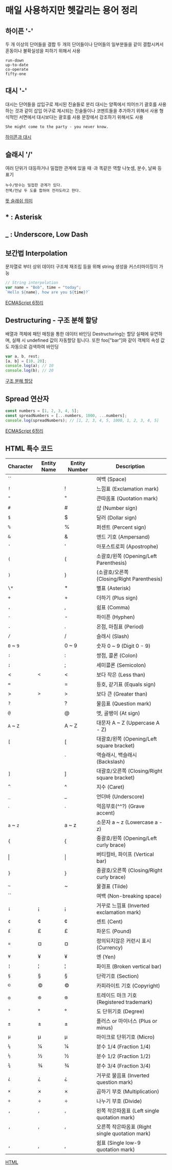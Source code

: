 # 매일 사용하지만 헷갈리는 용어 정리

## 하이픈 '-'
두 개 이상의 단어들을 결합
두 개의 단어들이나 단어들의 일부분들을 같이 결합시켜서 혼동이나 불확실성을 피하기 위해서 사용
```
run-down
up-to-date
co-operate
fifty-one
```
## 대시 '-'
대시는 단어들을 삽입구로 제시된 진술들로 분리
대시는 양쪽에서 띄어쓰기
괄호를 사용하는 것과 같이 삽입 어구로 제시되는 진술들이나 코멘트들을 추가하기 위해서 사용
형식적인 서면에서 대시보다는 괄호를 사용
문장에서 강조하기 위해서도 사용
```
She might come to the party - you never know.
```
[하이픈과 대시](https://www.ef.co.kr/english-world/english-grammar/hyphens-and-dashes/)

## 슬래시 '/'
여러 단위가 대등하거나 밀접한 관계에 있을 때
·과 똑같은 역할
나눗셈, 분수, 날짜 등 표기
```
누수/방수는 밀접한 관계가 있다.
전북/전남 두 도를 합하여 전라도라고 한다.
```
[뜻 슬래쉬 의미](http://blog.naver.com/PostView.nhn?blogId=noosoo119&logNo=221970236272)

## * : Asterisk

## _ : Underscore, Low Dash



## 보간법 Interpolation
문자열로 부터 상위 데이터 구조체 재조립 등을 위해 string 생성을 커스터마이징이 가능
```javascript
// String interpolation
var name = "Bob", time = "today";
`Hello ${name}, how are you ${time}?`
```
[ECMAScript 6정리](https://epthffh.tistory.com/entry/JavaScript-ES6-문법-정리)

## Destructuring - 구조 분해 할당
배열과 객체에 패턴 매칭을 통한 데이터 바인딩
Destructuring는 할당 실패에 유연하며, 실패 시 undefined 값이 자동할당 됩니다.
또한 foo["bar"]와 같이 객체의 속성 값도 자동으로 검색하여 바인딩
```javascript
var a, b, rest;
[a, b] = [10, 20];
console.log(a); // 10
console.log(b); // 20
```
[구조 분해 할당](https://developer.mozilla.org/ko/docs/Web/JavaScript/Reference/Operators/Destructuring_assignment)

## Spread 연산자
```javascript
const numbers = [1, 2, 3, 4, 5];
const spreadNumbers = [...numbers, 1000, ...numbers];
console.log(spreadNumbers); // [1, 2, 3, 4, 5, 1000, 1, 2, 3, 4, 5]
```
[ECMAScript 6정리](https://epthffh.tistory.com/entry/JavaScript-ES6-문법-정리)

## HTML 특수 코드
|Character|Entity Name |Entity Number|Description|
|---------|------------|-------------|-----------|
|``|||여백 (Space)|
|`!`||&#33;|느낌표 (Exclamation mark)|
|`"`||&#34;|큰따옴표 (Quotation mark)|
|`#`||&#35;|샵 (Number sign)|
|`$`||&#36;|달러 (Dollar sign)|
|`%`||&#37;|퍼센트 (Percent sign)|
|`&`||&#38;|앤드 기호 (Ampersand)|
|`'`||&#39;|아포스트로피 (Apostrophe)|
|`(`||&#40;|소괄호/왼쪽 (Opening/Left Parenthesis)|
|`)`||&#41;|(소괄호/오른쪽 (Closing/Right Parenthesis)|
|`\*`||&#42;|별표 (Asterisk)|
|`+`||&#43;|더하기 (Plus sign)|
|`,`||&#44;|쉼표 (Comma)|
|`-`||&#45;|하이픈 (Hyphen)|
|`.`||&#46;|온점, 마침표 (Period)|
|`/`||&#47;|슬래시 (Slash)|
|`0` ~ `9`||&#48; ~ &#57;|숫자 0 ~ 9 (Digit 0 - 9)|
|`:`||&#58;|쌍점, 콜론 (Colon)|
|`;`||&#59;|세미콜론 (Semicolon)|
|<|`<`|&#60;|보다 작은 (Less than)|
|`=`||&#61;|등호, 같기표 (Equals sign)|
|>|`>`|&#62;|보다 큰 (Greater than)|
|`?`||&#63;|물음표 (Question mark)|
|`@`||&#64;|앳, 골뱅이 (At sign)|
|`A` ~ `Z`||&#65; ~ &#90;|대문자 A ~ Z (Uppercase A - Z)|
|`[`||&#91;|대괄호/왼쪽 (Opening/Left square bracket)|
|||&#96;|역슬래시, 백슬래시 (Backslash)|
|`]`||&#93;|대괄호/오른쪽 (Closing/Right square bracket)|
|`^`||&#94;|지수 (Caret)|
|`_`||&#95;|언더바 (Underscore)|
|`||&#96;|억음부호(^^?) (Grave accent)|
|`a` ~ `z`||&#97; ~ &#122;|소문자 a ~ z (Lowercase a - z)|
|`{`||&#123;|중괄호/왼쪽 (Opening/Left curly brace)|
|\|||&#124;|버티컬바, 파이프 (Vertical bar)|
|`}`||&#125;|중괄호/오른쪽 (Closing/Right curly brace)|
|`~`||&#126;|물결표 (Tilde)|
|``|&nbsp;|&#160;|여백 (Non-breaking space)|
|`¡`|&iexcl;|&#161;|거꾸로 느낌표 (Inverted exclamation mark)|
|`¢`|&cent;|&#162;|센트 (Cent)|
|`£`|&pound;|&#163;|파운드 (Pound)|
|`¤`|&curren;|&#164;|정의되지않은 커런시 표시 (Currency)|
|`¥`|&yen;|&#165;|엔 (Yen)|
|`¦`|&brvbar;|&#166;|파이프 (Broken vertical bar)|
|`§`|&sect;|&#167;|단락기호 (Section)|
|`©`|&copy;|&#169;|카피라이트 기호 (Copyright)|
|`®`|&reg;|&#174;|트레이드 마크 기호 (Registered trademark)|
|`°`|&deg;|&#176;|도 단위기호 (Degree)|
|`±`|&plusmn;|&#177;|플러스 or 마이너스 (Plus or minus)|
|`µ`|&micro;|&#181;|마이크로 단위기호 (Micro)|
|`¼`|&frac14;|&#188;|분수 1/4 (Fraction 1/4)|
|`½`|&frac12;|&#189;|분수 1/2 (Fraction 1/2)|
|`¾`|&frac34;|&#190;|분수 3/4 (Fraction 3/4)|
|`¿`|&iquest;|&#191;|거꾸로 물음표 (Inverted question mark)|
|`×`|&times;|&#215;|곱하기 부호 (Multiplication)|
|`÷`|&divide;|&#247;|나누기 부호 (Divide)|
|`‘`|&lsquo;|&#8216;|왼쪽 작은따옴표 (Left single quotation mark)|
|`’`|&rsquo;|&#8217;|오른쪽 작은따옴표 (Right single quotation mark)|
|`‚`|&sbquo;|&#8218;|쉼표 (Single low-9 quotation mark)|
[HTML ](https://lynmp.com/ko/article/na4022da3d633f943a)
